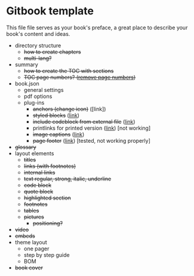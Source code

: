 # Gitbook template

This file file serves as your book's preface, a great place to describe your book's content and ideas.

* directory structure
  * ~~how to create chapters~~
  * ~~multi-lang?~~
* summary
  * ~~how to create the TOC with sections~~
  * ~~TOC page numbers? \([remove page numbers](https://github.com/GitbookIO/gitbook/issues/1223#issuecomment-213457068)\)~~
* book.json
  * general settings
  * pdf options
  * plug-ins
    * ~~anchors (change icon)~~ ([link])
    * ~~styled blocks~~ ([link](https://jim-moody.github.io/gitbook-plugin-styled-blockquotes/))
    * ~~include codeblock from external file~~ ([link](https://plugins.gitbook.com/plugin/include-codeblock))
    * printlinks for printed version ([link](https://plugins.gitbook.com/plugin/printlinks)) [not working]
    * ~~image captions~~ ([link](https://plugins.gitbook.com/plugin/image-captions-extended))
    * ~~page footer~~ ([link](https://plugins.gitbook.com/plugin/page-footer)) [tested, not working properly]
* ~~glossary~~
* layout elements
  * ~~titles~~
  * ~~links \(with footnotes\)~~
  * ~~internal links~~
  * ~~text regular, strong, italic, underline~~
  * ~~code block~~
  * ~~quote block~~
  * ~~highlighted section~~
  * ~~footnotes~~
  * ~~tables~~
  * ~~pictures~~
    * ~~positioning?~~
* ~~video~~
* ~~embeds~~
* theme layout
  * one pager
  * step by step guide
  * BOM
* ~~book cover~~

